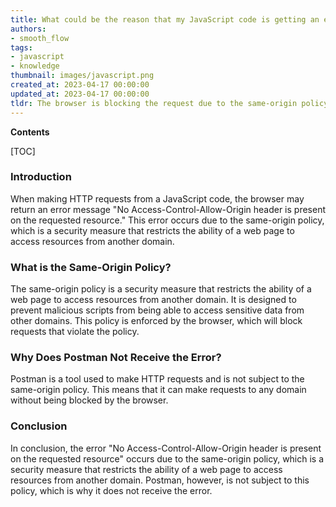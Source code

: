 ```yaml
---
title: What could be the reason that my JavaScript code is getting an error saying 'no access-control-allow-origin header is present on the requested resource', while postman does not have this issue?
authors:
- smooth_flow
tags:
- javascript
- knowledge
thumbnail: images/javascript.png
created_at: 2023-04-17 00:00:00
updated_at: 2023-04-17 00:00:00
tldr: The browser is blocking the request due to the same-origin policy, while Postman is not subject to this policy.
---
```


**Contents**

[TOC]

### Introduction

When making HTTP requests from a JavaScript code, the browser may return an error message "No Access-Control-Allow-Origin header is present on the requested resource." This error occurs due to the same-origin policy, which is a security measure that restricts the ability of a web page to access resources from another domain.

### What is the Same-Origin Policy?

The same-origin policy is a security measure that restricts the ability of a web page to access resources from another domain. It is designed to prevent malicious scripts from being able to access sensitive data from other domains. This policy is enforced by the browser, which will block requests that violate the policy.

### Why Does Postman Not Receive the Error? 

Postman is a tool used to make HTTP requests and is not subject to the same-origin policy. This means that it can make requests to any domain without being blocked by the browser.

### Conclusion 

In conclusion, the error "No Access-Control-Allow-Origin header is present on the requested resource" occurs due to the same-origin policy, which is a security measure that restricts the ability of a web page to access resources from another domain. Postman, however, is not subject to this policy, which is why it does not receive the error.
